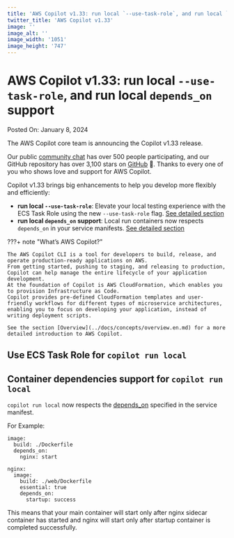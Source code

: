 ```yaml
---
title: 'AWS Copilot v1.33: run local `--use-task-role`, and run local `depends_on` support'
twitter_title: 'AWS Copilot v1.33'
image: ''
image_alt: ''
image_width: '1051'
image_height: '747'
---
```


# AWS Copilot v1.33: run local `--use-task-role`, and run local `depends_on` support

Posted On: January 8, 2024

The AWS Copilot core team is announcing the Copilot v1.33 release.

Our public [сommunity сhat](https://app.gitter.im/#/room/#aws_copilot-cli:gitter.im) has over 500 people participating, and our GitHub repository has over 3,100 stars on [GitHub](http://github.com/aws/copilot-cli/) 🚀.
Thanks to every one of you who shows love and support for AWS Copilot.

Copilot v1.33 brings big enhancements to help you develop more flexibly and efficiently:

- **run local `--use-task-role`**: Elevate your local testing experience with the ECS Task Role using the new `--use-task-role` flag. [See detailed section](#use-ecs-task-role-for-copilot-run-local)
- **run local `depends_on` support**:  Local run containers now respects `depends_on` in your service manifests. [See detailed section](#container-dependencies-support-for-copilot-run-local)

???+ note "What’s AWS Copilot?"

    The AWS Copilot CLI is a tool for developers to build, release, and operate production-ready applications on AWS.
    From getting started, pushing to staging, and releasing to production, Copilot can help manage the entire lifecycle of your application development.
    At the foundation of Copilot is AWS CloudFormation, which enables you to provision Infrastructure as Code.
    Copilot provides pre-defined CloudFormation templates and user-friendly workflows for different types of microservice architectures,
    enabling you to focus on developing your application, instead of writing deployment scripts.

    See the section [Overview](../docs/concepts/overview.en.md) for a more detailed introduction to AWS Copilot.

## Use ECS Task Role for `copilot run local`

## Container dependencies support for `copilot run local`

`copilot run local` now respects the [depends_on](../docs/manifest/lb-web-service.md#http-additional-rules) specified in the service manifest.

For Example:

```
image:
  build: ./Dockerfile
  depends_on:
    nginx: start

nginx:
  image:
    build: ./web/Dockerfile
    essential: true
    depends_on:
      startup: success
```

This means that your main container will start only after nginx sidecar container has started and nginx will start only after startup container is completed successfully.